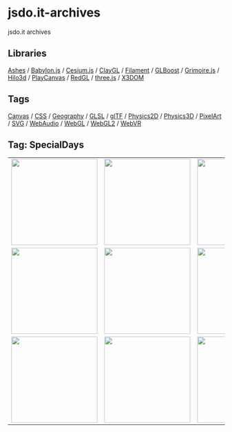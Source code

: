 # jsdo.it-archives
jsdo.it archives

## Libraries

[Ashes](../ashes) / [Babylon.js](../babylon.js) / [Cesium.js](../cesium.js) / [ClayGL](../claygl) / [Filament](../filament) / [GLBoost](../glboost)  / [Grimoire.js](../grimoire.js) / [Hilo3d](../hilo3d) / [PlayCanvas](../playcanvas) / [RedGL](../redgl) / [three.js](../three.js) / [X3DOM](../x3dom)

## Tags

[Canvas](../canvas) / [CSS](../css) / [Geography](../geography) / [GLSL](../glsl) / [glTF](../gltf) / [Physics2D](../physics2d) / [Physics3D](../physics3d) / [PixelArt](../pixelart) / [SVG](../svg) / [WebAudio](../webaudio) / [WebGL](../webgl) / [WebGL2](../webgl2) / [WebVR](../webvr)

## Tag: SpecialDays

<table>
<tr>
<td><a href="https://cx20.github.io/jsdo.it-archives/cx20/HappyNewYear2014" title="Happy New Year 2014"><img src="https://cx20.github.io/jsdo.it-archives/screenshot/vOqR.jpg" width="200" height="200"></a></td>
<td><a href="https://cx20.github.io/jsdo.it-archives/cx20/HappyNewYear2015" title="Happy New Year 2015"><img src="https://cx20.github.io/jsdo.it-archives/screenshot/mhPe.jpg" width="200" height="200"></a></td>
<td><a href="https://cx20.github.io/jsdo.it-archives/cx20/HappyNewYear2016" title="Happy New Year 2016"><img src="https://cx20.github.io/jsdo.it-archives/screenshot/UEKK.jpg" width="200" height="200"></a></td>
<td><a href="https://cx20.github.io/jsdo.it-archives/cx20/HappyNewYear2017" title="Happy New Year 2017"><img src="https://cx20.github.io/jsdo.it-archives/screenshot/kfYY.jpg" width="200" height="200"></a></td>
</tr>
<tr>
<td><a href="https://cx20.github.io/jsdo.it-archives/cx20/HappyNewYear2018" title="Happy New Year 2018"><img src="https://cx20.github.io/jsdo.it-archives/screenshot/ME8A.jpg" width="200" height="200"></a></td>
<td><a href="https://cx20.github.io/jsdo.it-archives/cx20/HappyNewYear2019" title="Happy New Year 2019"><img src="https://cx20.github.io/jsdo.it-archives/screenshot/QATO.jpg" width="200" height="200"></a></td>
<td><a href="https://cx20.github.io/jsdo.it-archives/cx20/HappyNewYear2020" title="Happy New Year 2020"><img src="https://cx20.github.io/jsdo.it-archives/screenshot/HappyNewYear2020.jpg" width="200" height="200"></a></td>
<td><a href="https://cx20.github.io/jsdo.it-archives/cx20/HappyValentinesDay2014" title="Happy Valentine's Day 2014"><img src="https://cx20.github.io/jsdo.it-archives/screenshot/8meZ.jpg" width="200" height="200"></a></td>
</tr>
<tr>
<td><a href="https://cx20.github.io/jsdo.it-archives/cx20/HappyValentinesDay2014ver2" title="某チョコを落下させてみるテスト"><img src="https://cx20.github.io/jsdo.it-archives/screenshot/1poK.jpg" width="200" height="200"></a></td>
<td><a href="https://cx20.github.io/jsdo.it-archives/cx20/LastDayOfWinter2015" title="Three.js + Oimo.js で豆まきしてみるテスト"><img src="https://cx20.github.io/jsdo.it-archives/screenshot/rJXX.jpg" width="200" height="200"></a></td>
<td><a href="https://cx20.github.io/jsdo.it-archives/cx20/DollsFestival2015" title="Three.js + Oimo.js でひな壇に紅白餅を落としてみるテスト"><img src="https://cx20.github.io/jsdo.it-archives/screenshot/aRzy.jpg" width="200" height="200"></a></td>
<td><a href="https://cx20.github.io/jsdo.it-archives/cx20/ChildrensDay2015" title="Three.js で鯉のぼりをなびかせてみるテスト"><img src="https://cx20.github.io/jsdo.it-archives/screenshot/brMs.jpg" width="200" height="200"></a></td>
</tr>
</table>

